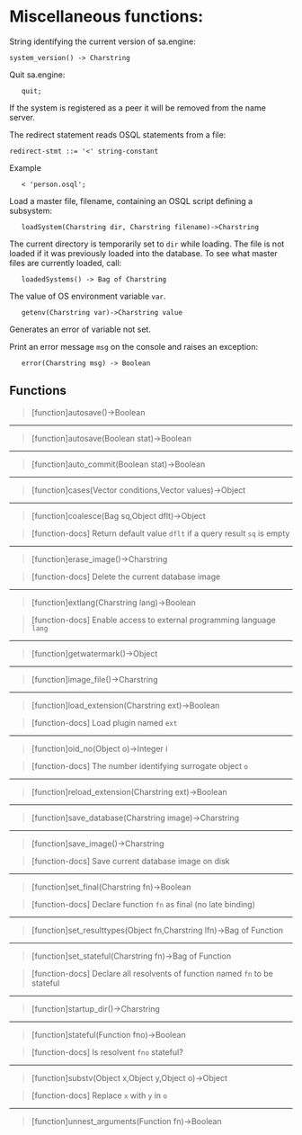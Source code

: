 # Miscellaneous functions:
String identifying the current version of sa.engine:
```
system_version() -> Charstring
```

Quit sa.engine: 
```
   quit;
```
If the system is registered as a peer it will be removed from the name server.

The redirect statement reads OSQL statements from a file:
```
redirect-stmt ::= '<' string-constant
```
Example
```
   < 'person.osql';
```

Load a master file, filename, containing an OSQL script defining a
subsystem:
```
   loadSystem(Charstring dir, Charstring filename)->Charstring
```

The current directory is temporarily set to `dir` while loading. The
file is not loaded if it was previously loaded into the database. To
see what master files are currently loaded, call:

```
   loadedSystems() -> Bag of Charstring
```

The value of OS environment variable `var`. 
```
   getenv(Charstring var)->Charstring value
```
Generates an error of variable not set.

Print an error message `msg` on the console and raises an exception:
```
   error(Charstring msg) -> Boolean
```

## Functions

> [function]autosave()->Boolean



___

> [function]autosave(Boolean stat)->Boolean



___

> [function]auto_commit(Boolean stat)->Boolean



___

> [function]cases(Vector conditions,Vector values)->Object



___

> [function]coalesce(Bag sq,Object dflt)->Object

> [function-docs]
> Return default value `dflt` if a query result `sq` is empty 



___

> [function]erase_image()->Charstring

> [function-docs]
> Delete the current database image 



___

> [function]extlang(Charstring lang)->Boolean

> [function-docs]
> Enable access to external programming language `lang` 



___

> [function]getwatermark()->Object



___

> [function]image_file()->Charstring



___

> [function]load_extension(Charstring ext)->Boolean

> [function-docs]
> Load plugin named `ext` 



___

> [function]oid_no(Object o)->Integer i

> [function-docs]
> The number identifying surrogate object `o` 



___

> [function]reload_extension(Charstring ext)->Boolean



___

> [function]save_database(Charstring image)->Charstring



___

> [function]save_image()->Charstring

> [function-docs]
> Save current database image on disk 



___

> [function]set_final(Charstring fn)->Boolean

> [function-docs]
> Declare function `fn` as final (no late binding) 



___

> [function]set_resulttypes(Object fn,Charstring lfn)->Bag of Function



___

> [function]set_stateful(Charstring fn)->Bag of Function

> [function-docs]
> Declare all resolvents of function named `fn` to be stateful 



___

> [function]startup_dir()->Charstring



___

> [function]stateful(Function fno)->Boolean

> [function-docs]
> Is resolvent `fno` stateful? 



___

> [function]substv(Object x,Object y,Object o)->Object

> [function-docs]
> Replace `x` with `y` in `o` 



___

> [function]unnest_arguments(Function fn)->Boolean


